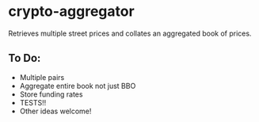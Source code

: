 # crypto-aggregator

Retrieves multiple street prices and collates an aggregated book of prices.

## To Do:
- Multiple pairs
- Aggregate entire book not just BBO
- Store funding rates
- TESTS!!
- Other ideas welcome!
